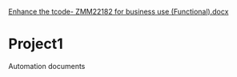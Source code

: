 [Enhance the tcode- ZMM22182 for business use (Functional).docx](https://github.com/mgonsal/Project1/files/7154090/Enhance.the.tcode-.ZMM22182.for.business.use.Functional.docx)
# Project1
Automation documents
